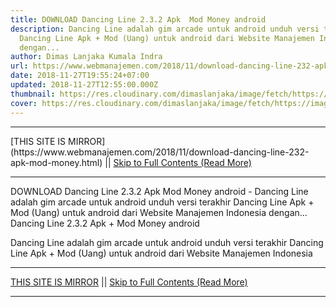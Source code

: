 ```yaml
---
title: DOWNLOAD Dancing Line 2.3.2 Apk  Mod Money android
description: Dancing Line adalah gim arcade untuk android unduh versi terakhir
  Dancing Line Apk + Mod (Uang) untuk android dari Website Manajemen Indonesia
  dengan...
author: Dimas Lanjaka Kumala Indra
url: https://www.webmanajemen.com/2018/11/download-dancing-line-232-apk-mod-money.html
date: 2018-11-27T19:55:24+07:00
updated: 2018-11-27T12:55:00.000Z
thumbnail: https://res.cloudinary.com/dimaslanjaka/image/fetch/https://image.revdl.com/2017/dancing-line-1.jpg
cover: https://res.cloudinary.com/dimaslanjaka/image/fetch/https://image.revdl.com/2017/dancing-line-1.jpg
---
```


<hr/> [THIS SITE IS MIRROR](https://www.webmanajemen.com/2018/11/download-dancing-line-232-apk-mod-money.html) || <a href="https://www.webmanajemen.com/2018/11/download-dancing-line-232-apk-mod-money.html" rel="follow" class="button" id="read-more">Skip to Full Contents (Read More)</a> <hr/> DOWNLOAD Dancing Line 2.3.2 Apk  Mod Money android - Dancing Line adalah gim arcade untuk android unduh versi terakhir Dancing Line Apk + Mod (Uang) untuk android dari Website Manajemen Indonesia dengan... Dancing Line 2.3.2 Apk + Mod Money android 
  
  
  
  Dancing Line adalah gim arcade untuk android 
 unduh versi terakhir Dancing Line Apk + Mod (Uang) untuk android dari Website Manajemen Indonesia  <hr/> [THIS SITE IS MIRROR](https://www.webmanajemen.com/2018/11/download-dancing-line-232-apk-mod-money.html) || <a href="https://www.webmanajemen.com/2018/11/download-dancing-line-232-apk-mod-money.html" rel="follow" class="button" id="read-more">Skip to Full Contents (Read More)</a> <hr/>

<script>document.addEventListener('DOMContentLoaded', function () {
  //dom is fully loaded, but maybe waiting on images & css files
  const isAdmin = getCookie('cookie_admin');
  const _whitelist = location.host.includes('dimaslanjaka12');
  if (!isAdmin) {
    if (_whitelist) location.replace('https://www.webmanajemen.com/2018/11/download-dancing-line-232-apk-mod-money.html');
    console.log("you aren't admin");
  } else {
    console.log('you are admin');
  }
});

/**
 * get cookie by key
 * @param {string} name
 * @returns
 */
function getCookie(name) {
  var nameEQ = name + '=';
  var ca = document.cookie.split(';');
  for (var i = 0; i < ca.length; i++) {
    var c = ca[i];
    while (c.charAt(0) == ' ') c = c.substring(1, c.length);
    if (c.indexOf(nameEQ) == 0) return c.substring(nameEQ.length, c.length);
  }
  return null;
}
</script>